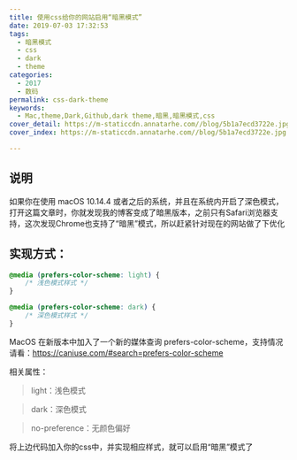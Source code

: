 ```yaml
---
title: 使用css给你的网站启用“暗黑模式”
date: 2019-07-03 17:32:53
tags:
  - 暗黑模式
  - css
  - dark
  - theme
categories:
  - 2017
  - 数码
permalink: css-dark-theme
keywords:
  - Mac,theme,Dark,Github,dark theme,暗黑,暗黑模式,css
cover_detail: https://m-staticcdn.annatarhe.com//blog/5b1a7ecd3722e.jpg
cover_index: https://m-staticcdn.annatarhe.com//blog/5b1a7ecd3722e.jpg

---
```


## 说明
如果你在使用 macOS 10.14.4 或者之后的系统，并且在系统内开启了深色模式，打开这篇文章时，你就发现我的博客变成了暗黑版本，之前只有Safari浏览器支持，这次发现Chrome也支持了“暗黑”模式，所以赶紧针对现在的网站做了下优化

## 实现方式：

```css
@media (prefers-color-scheme: light) {
    /* 浅色模式样式 */
}

@media (prefers-color-scheme: dark) {
    /* 深色模式样式 */
}
```
MacOS 在新版本中加入了一个新的媒体查询 prefers-color-scheme，支持情况请看：https://caniuse.com/#search=prefers-color-scheme

相关属性：

> light：浅色模式

> dark：深色模式

> no-preference：无颜色偏好

将上边代码加入你的css中，并实现相应样式，就可以启用“暗黑”模式了


